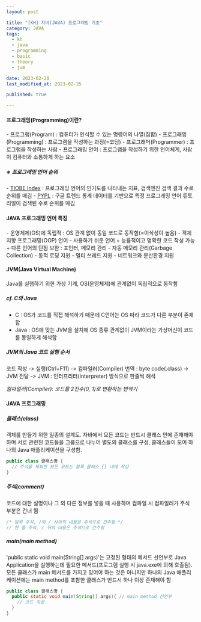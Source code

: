 ```yaml
---
layout: post

title: "[KH] 자바(JAVA) 프로그래밍 기초"
category: JAVA
tags: 
  - kh
  - java
  - programming
  - basic
  - theory
  - jvm

date: 2023-02-20
last_modified_at: 2023-02-25

published: true

---
```


<h4>프로그래밍(Programming)이란?</h4>
- 프로그램(Program) : 컴퓨터가 인식할 수 있는 명령어의 나열(집합)
- 프로그래밍(Programming) : 프로그램을 작성하는 과정(=코딩)
- 프로그래머(Programmer) : 프로그램을 작성하는 사람
- 프로그래밍 언어 : 프로그램을 작성하기 위한 언어체계, 사람이 컴퓨터와 소통하게 하는 요소


<h5>※ 프로그래밍 언어 순위</h5>
- <a href="https://www.tiobe.com/tiobe-index/" target="_blank">TIOBE Index</a> : 프로그래밍 언어의 인기도를 나타내는 지표, 검색엔진 검색 결과 수로 순위를 매김
- <a href="http://pypl.github.io/PYPL.html" target="_blank">PYPL</a> : 구글 트렌드 통계 데이터를 기반으로 특정 프로그래밍 언어 튜토리얼이 검색된 수로 순위를 매김


<h4>JAVA 프로그래밍 언어 특징</h4>
- 운영체제(OS)에 독립적 : OS 관계 없이 동일 코드로 동작함(=이식성이 높음)
- 객체 지향 프로그래밍(OOP) 언어
- 사용하기 쉬운 언어
  + 능률적이고 명확한 코드 작성 가능
  + 다른 언어의 단점 보완 : 포인터, 메모리 관리
- 자동 메모리 관리(Garbage Collection)
- 동적 로딩 지원
- 멀티 쓰레드 지원
- 네트워크와 분산환경 지원


<h4>JVM(Java Virtual Machine)</h4>
Java를 실행하기 위한 가상 기계, OS(운영체제)에 관계없이 독립적으로 동작함


<h5>cf. C와 Java</h5>

- C : OS가 코드를 직접 해석하기 때문에 C언어는 OS 따라 코드가 다른 부분이 존재함
- Java : OS에 맞는 JVM을 설치해 OS 종류 관계없이 JVM이라는 가상머신이 코드를 동일하게 해석함



<h5>JVM의 Java 코드 실행 순서</h5>
코드 작성 -> 실행(Ctrl+F11) -> 컴파일러(Compiler) 번역 : byte code(.class) -> JVM 전달 -> JVM : 인터프리터(Interpreter) 방식으로 한줄씩 해석

*컴파일러(Compiler): 코드를 2진수(0, 1)로 변환하는 번역기*


<h4>JAVA 프로그래밍</h4>

<h5>클래스(class)</h5>
객체를 만들기 위한 일종의 설계도. 자바에서 모든 코드는 반드시 클래스 안에 존재해야 하며 서로 관련된 코드들을 그룹으로 나누어 별도의 클래스를 구성, 클래스들이 모여 하나의 Java 애플리케이션을 구성함.

```java
public class 클래스명 {
  // 주석을 제외한 모든 코드는 블록 클래스 {} 내에 작성
}
```

<h5>주석(comment)</h5>
코드에 대한 설명이나 그 외 다른 정보를 넣을 때 사용하며 컴파일 시 컴파일러가 주석 부분은 건너 뜀

```java
/* 범위 주석, /와 / 사이의 내용은 주석으로 간주함 */
// 한 줄 주석, / 뒤의 내용은 주석으로 간주함
```

<h5>main(main method)</h5>
'public static void main(String[] args)'는 고정된 형태의 메서드 선언부로 Java Application을 실행하는데 필요한 메서드(프로그램 실행 시 java.exe에 의해 호출됨).<br />
모든 클래스가 main 메서드를 가지고 있어야 하는 것은 아니지만 하나의 Java 애플리케이션에는 main method를 포함한 클래스가 반드시 하나 이상 존재해야 함

```java
public class 클래스명 {
  public static void main(String[] args){ // main method 선언부
    // 코드 작성
  }
}
```

